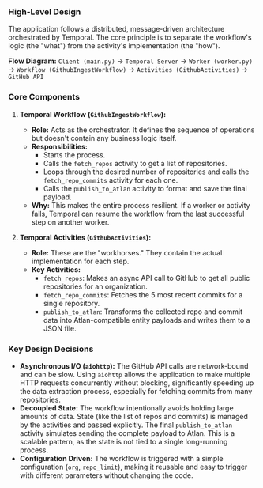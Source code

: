 ### High-Level Design

The application follows a distributed, message-driven architecture orchestrated by Temporal. The core principle is to separate the workflow's logic (the "what") from the activity's implementation (the "how").

**Flow Diagram:**
`Client (main.py)` -> `Temporal Server` -> `Worker (worker.py)` -> `Workflow (GithubIngestWorkflow)` -> `Activities (GithubActivities)` -> `GitHub API`

### Core Components

1.  **Temporal Workflow (`GithubIngestWorkflow`):**
    -   **Role:** Acts as the orchestrator. It defines the sequence of operations but doesn't contain any business logic itself.
    -   **Responsibilities:**
        -   Starts the process.
        -   Calls the `fetch_repos` activity to get a list of repositories.
        -   Loops through the desired number of repositories and calls the `fetch_repo_commits` activity for each one.
        -   Calls the `publish_to_atlan` activity to format and save the final payload.
    -   **Why:** This makes the entire process resilient. If a worker or activity fails, Temporal can resume the workflow from the last successful step on another worker.

2.  **Temporal Activities (`GithubActivities`):**
    -   **Role:** These are the "workhorses." They contain the actual implementation for each step.
    -   **Key Activities:**
        -   `fetch_repos`: Makes an async API call to GitHub to get all public repositories for an organization.
        -   `fetch_repo_commits`: Fetches the 5 most recent commits for a single repository.
        -   `publish_to_atlan`: Transforms the collected repo and commit data into Atlan-compatible entity payloads and writes them to a JSON file.

### Key Design Decisions

-   **Asynchronous I/O (`aiohttp`):** The GitHub API calls are network-bound and can be slow. Using `aiohttp` allows the application to make multiple HTTP requests concurrently without blocking, significantly speeding up the data extraction process, especially for fetching commits from many repositories.
-   **Decoupled State:** The workflow intentionally avoids holding large amounts of data. State (like the list of repos and commits) is managed by the activities and passed explicitly. The final `publish_to_atlan` activity simulates sending the complete payload to Atlan. This is a scalable pattern, as the state is not tied to a single long-running process.
-   **Configuration Driven:** The workflow is triggered with a simple configuration (`org`, `repo_limit`), making it reusable and easy to trigger with different parameters without changing the code.